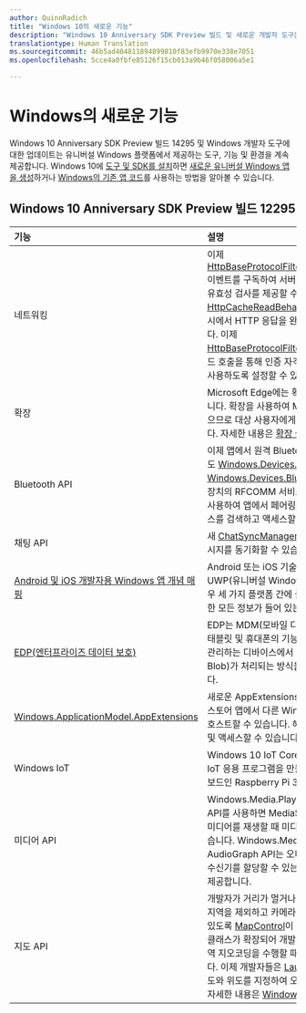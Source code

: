 ```yaml
---
author: QuinnRadich
title: "Windows 10의 새로운 기능"
description: "Windows 10 Anniversary SDK Preview 빌드 및 새로운 개발자 도구는 새로운 유니버설 Windows 플랫폼을 기반으로 하는 도구, 기능 및 환경을 제공합니다."
translationtype: Human Translation
ms.sourcegitcommit: 46b5ad404811894899810f83efb9970e338e7051
ms.openlocfilehash: 5cce4a0fbfe85126f15cb013a9b46f058006a5e1

---
```


# Windows의 새로운 기능

Windows 10 Anniversary SDK Preview 빌드 14295 및 Windows 개발자 도구에 대한 업데이트는 유니버설 Windows 플랫폼에서 제공하는 도구, 기능 및 환경을 계속 제공합니다. Windows 10에 [도구 및 SDK를 설치](https://developer.microsoft.com/en-us/windows/downloads#_blank)하면 [새로운 유니버설 Windows 앱을 생성](https://msdn.microsoft.com/library/windows/apps/bg124288)하거나 [Windows의 기존 앱 코드](https://msdn.microsoft.com/library/windows/apps/mt238321)를 사용하는 방법을 알아볼 수 있습니다.

## Windows 10 Anniversary SDK Preview 빌드 12295

기능 | 설명
 :---- | :----
네트워킹 | 이제 [HttpBaseProtocolFilter.ServerCustomValidationRequest](https://msdn.microsoft.com/library/windows/apps/windows.web.http.filters.httpbaseprotocolfilter.aspx#_blank) 이벤트를 구독하여 서버 SSL/TLS 인증서의 자체 사용자 지정 유효성 검사를 제공할 수 있습니다. 또한 HTTP 요청에 [HttpCacheReadBehavior.NoCache](https://msdn.microsoft.com/library/windows/apps/windows.web.http.filters.httpcachereadbehavior.aspx#_blank) 열거 값을 지정하여 캐시에서 HTTP 응답을 완전히 읽지 못하게 설정할 수도 있습니다. 이제 [HttpBaseProtocolFilter.ClearAuthenticationCache](https://msdn.microsoft.com/library/windows/apps/windows.web.http.filters.httpbaseprotocolfilter.aspx#_blank) 메서드 호출을 통해 인증 자격 증명을 지워 "로그아웃" 시나리오를 사용하도록 설정할 수 있습니다.
확장 | Microsoft Edge에는 확장을 사용하는 기능이 새로 추가되었습니다. 확장을 사용하여 Microsoft Edge의 기능을 확장할 수 있으므로 대상 사용자에게 중요한 풍부한 기능을 제공할 수 있습니다. 자세한 내용은 [확장 설명서](https://developer.microsoft.com/en-us/microsoft-edge/platform/documentation/extensions/#_blank)를 참조하세요.
Bluetooth API | 이제 앱에서 원격 Bluetooth 주변 장치와 먼저 페어링하지 않고도 [Windows.Devices.Bluetooth 및 Windows.Devices.Bluetooth.Rfcomm](https://msdn.microsoft.com/library/windows/apps/windows.devices.bluetooth.aspx#_blank)을 통해 이러한 주변 장치의 RFCOMM 서비스에 액세스할 수 있습니다. 새 메서드를 사용하여 앱에서 페어링되지 않은 디바이스의 RFCOMM 서비스를 검색하고 액세스할 수 있습니다.
채팅 API | 새 [ChatSyncManager](https://msdn.microsoft.com/library/windows/apps/mt414181.aspx#_blank) 클래스를 사용하여 클라우드와 문자 메시지를 동기화할 수 있습니다.
[Android 및 iOS 개발자용 Windows 앱 개념 매핑](https://msdn.microsoft.com/windows/uwp/porting/android-ios-uwp-map#_blank) | Android 또는 iOS 기술이나 코드를 사용하고 Windows 10 및 UWP(유니버설 Windows 플랫폼)로 이동하려는 개발자의 경우 세 가지 플랫폼 간에 플랫폼 기능과 지식을 매핑하는 데 필요한 모든 정보가 들어 있는 이 리소스를 참조하세요.
[EDP(엔터프라이즈 데이터 보호)](https://msdn.microsoft.com/windows/uwp/enterprise/edp-hub?branch=build2016#_blank) | EDP는 MDM(모바일 디바이스 관리)을 위한 데스크톱, 노트북, 태블릿 및 휴대폰의 기능 모음입니다. EDP는 엔터프라이즈에서 관리하는 디바이스에서 데이터(엔터프라이즈 파일 및 데이터 Blob)가 처리되는 방식을 보다 강력하게 제어할 수 있도록 합니다.
[Windows.ApplicationModel.AppExtensions](https://msdn.microsoft.com/library/windows/apps/windows.applicationmodel.appextensions.aspx#_blank) | 새로운 AppExtensions 네임스페이스를 사용하면 Windows 스토어 앱에서 다른 Windows 스토어 앱이 제공하는 콘텐츠를 호스트할 수 있습니다. 해당 앱의 읽기 전용 콘텐츠를 검색, 열거 및 액세스할 수 있습니다.
Windows IoT | Windows 10 IoT Core는 친숙한 Windows 기능을 사용하여 IoT 응용 프로그램을 만들 수 있도록 하며, 최신 Raspberry Pi 보드인 Raspberry Pi 3에서 사용할 수 있습니다.
미디어 API | Windows.Media.Playback 네임스페이스의 새 MediaBreak API를 사용하면 MediaSource 및 MediaPlaybackItem으로 미디어를 재생할 때 미디어 중단을 쉽게 예약하고 관리할 수 있습니다. Windows.Media.Audio 네임스페이스의 새 AudioGraph API는 오디오 그래프 노드에 3D 위치 송신기 및 수신기를 할당할 수 있는 공간 오디오 처리 기능을 추가적으로 제공합니다.
지도 API | 개발자가 거리가 멀거나 수평선 가까이의 시야가 심하게 경사진 지역을 제외하고 카메라 가까이에 있는 보이는 지역을 파악할 수 있도록 [MapControl](https://msdn.microsoft.com/library/windows/apps/windows.ui.xaml.controls.maps.mapcontrol.aspx#_blank)이 개선되었습니다. [MapLocationFinder](https://msdn.microsoft.com/library/windows/apps/windows.services.maps.maplocationfinder.aspx#_blank) 클래스가 확장되어 개발자들은 원하는 정확도를 지정함으로써 역 지오코딩을 수행할 때 네트워크 트래픽을 최적화할 수 있습니다. 이제 개발자들은 [LaunchUriAsync](https://msdn.microsoft.com/library/windows/apps/hh701480.aspx#_blank) 메서드를 사용하고 경도와 위도를 지정하여 오프라인 지도를 다운로드할 수 있습니다. 자세한 내용은 [Windows 지도 앱 실행](https://msdn.microsoft.com/windows/uwp/launch-resume/launch-maps-app#_blank)을 참조하세요.



<!--HONumber=Jun16_HO4-->


